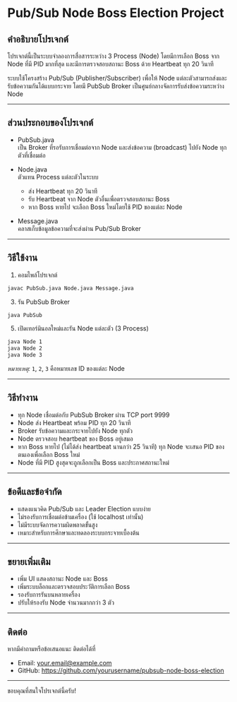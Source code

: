 # Pub/Sub Node Boss Election Project

## คำอธิบายโปรเจกต์

โปรเจกต์นี้เป็นระบบจำลองการสื่อสารระหว่าง 3 Process (Node) โดยมีการเลือก Boss จาก Node ที่มี PID มากที่สุด และมีการตรวจสอบสถานะ Boss ด้วย Heartbeat ทุก 20 วินาที

ระบบใช้โครงสร้าง Pub/Sub (Publisher/Subscriber) เพื่อให้ Node แต่ละตัวสามารถส่งและรับข้อความกันได้แบบกระจาย โดยมี PubSub Broker เป็นศูนย์กลางจัดการรับส่งข้อความระหว่าง Node

---

## ส่วนประกอบของโปรเจกต์

- PubSub.java  
  เป็น Broker ที่รอรับการเชื่อมต่อจาก Node และส่งข้อความ (broadcast) ไปยัง Node ทุกตัวที่เชื่อมต่อ

- Node.java  
  ตัวแทน Process แต่ละตัวในระบบ  
  - ส่ง Heartbeat ทุก 20 วินาที  
  - รับ Heartbeat จาก Node ตัวอื่นเพื่อตรวจสอบสถานะ Boss  
  - หาก Boss หายไป จะเลือก Boss ใหม่โดยใช้ PID ของแต่ละ Node

- Message.java  
  คลาสเก็บข้อมูลข้อความที่จะส่งผ่าน Pub/Sub Broker

---

## วิธีใช้งาน

1. คอมไพล์โปรเจกต์
```bash
javac PubSub.java Node.java Message.java
```

3. รัน PubSub Broker
```bash
java PubSub
```

5. เปิดเทอร์มินอลใหม่และรัน Node แต่ละตัว (3 Process)
```bash
java Node 1
java Node 2
java Node 3
```

*หมายเหตุ:* `1`, `2`, `3` คือหมายเลข ID ของแต่ละ Node

---

## วิธีทำงาน

- ทุก Node เชื่อมต่อกับ PubSub Broker ผ่าน TCP port 9999  
- Node ส่ง Heartbeat พร้อม PID ทุก 20 วินาที  
- Broker รับข้อความและกระจายไปยัง Node ทุกตัว  
- Node ตรวจสอบ heartbeat ของ Boss อยู่เสมอ  
- หาก Boss หายไป (ไม่ได้ส่ง heartbeat นานกว่า 25 วินาที) ทุก Node จะเสนอ PID ของตนเองเพื่อเลือก Boss ใหม่  
- Node ที่มี PID สูงสุดจะถูกเลือกเป็น Boss และประกาศสถานะใหม่

---

## ข้อดีและข้อจำกัด

- แสดงแนวคิด Pub/Sub และ Leader Election แบบง่าย  
- ไม่รองรับการเชื่อมต่อข้ามเครื่อง (ใช้ localhost เท่านั้น)  
- ไม่มีระบบจัดการความผิดพลาดขั้นสูง  
- เหมาะสำหรับการศึกษาและทดลองระบบกระจายเบื้องต้น

---

## ขยายเพิ่มเติม

- เพิ่ม UI แสดงสถานะ Node และ Boss  
- เพิ่มระบบล็อกและตรวจสอบประวัติการเลือก Boss  
- รองรับการรันบนหลายเครื่อง  
- ปรับให้รองรับ Node จำนวนมากกว่า 3 ตัว

---

## ติดต่อ

หากมีคำถามหรือข้อเสนอแนะ ติดต่อได้ที่

- Email: your.email@example.com  
- GitHub: https://github.com/yourusername/pubsub-node-boss-election

---

ขอบคุณที่สนใจโปรเจกต์นี้ครับ!
